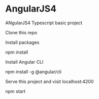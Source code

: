 # AngularJS4
ANgularJS4 Typescript basic project

Clone this repo

Install packages

npm install

Install Angular CLI

npm install -g @angular/cli

Serve this project and visit localhost:4200

npm start
